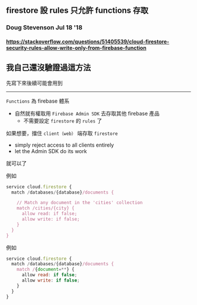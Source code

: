 ## firestore 設 rules 只允許 functions 存取
### Doug Stevenson Jul 18 '18
#### https://stackoverflow.com/questions/51405539/cloud-firestore-security-rules-allow-write-only-from-firebase-function

## 我自己還沒驗證過這方法
先寫下來後續可能會用到  

-----------------------------

`Functions` 為 firebase 體系
- 自然就有權取用 `Firebase Admin SDK` 去存取其他 firebase 產品  
  - 不需要設定 `firestore` 的 `rules` 了

如果想要，擋住 `client（web）` 端存取 `firestore`
- simply reject access to all clients entirely
- let the Admin SDK do its work

就可以了  

例如
```js
service cloud.firestore {
  match /databases/{database}/documents {

    // Match any document in the 'cities' collection
    match /cities/{city} {
      allow read: if false;
      allow write: if false;
    }
  }
}
```

例如
```js
service cloud.firestore {
  match /databases/{database}/documents {
    match /{document=**} {
      allow read: if false;
      allow write: if false;
    }
  }
}
```